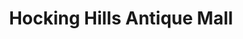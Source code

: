 ---
title: "Hocking Hills Antique Mall"
url: /rockbridge/hocking-hills-antique-mall/
shop: antiques
---